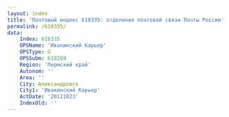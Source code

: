 ```yaml
---
layout: index
title: 'Почтовый индекс 618335: отделение почтовой связи Почты России'
permalink: /618335/
data:
    Index: 618335
    OPSName: 'Ивакинский Карьер'
    OPSType: О
    OPSSubm: 618269
    Region: 'Пермский край'
    Autonom: ''
    Area: ''
    City: Александровск
    City1: 'Ивакинский Карьер'
    ActDate: '20121023'
    IndexOld: ''
---
```

